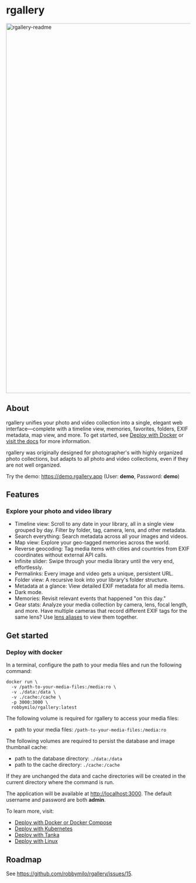 # rgallery

<img width="1800" height="1012" alt="rgallery-readme" src="https://github.com/user-attachments/assets/0871bbd6-3a5c-455a-90e5-0f19edf01729" />

## About

rgallery unifies your photo and video collection into a single, elegant web interface—complete with a timeline view, memories, favorites, folders, EXIF metadata, map view, and more. To get started, see [Deploy with Docker](#docker) or [visit the docs](https://rgallery.app/docs/) for more information.

rgallery was originally designed for photographer's with highly organized photo collections, but adapts to all photo and video collections, even if they are not well organized.

Try the demo: https://demo.rgallery.app (User: **demo**, Password: **demo**)

## Features

### Explore your photo and video library

- Timeline view: Scroll to any date in your library, all in a single view grouped by day. Filter by folder, tag, camera, lens, and other metadata.
- Search everything: Search metadata across all your images and videos.
- Map view: Explore your geo-tagged memories across the world.
- Reverse geocoding: Tag media items with cities and countries from EXIF coordinates without external API calls.
- Infinite slider: Swipe through your media library until the very end, effortlessly.
- Permalinks: Every image and video gets a unique, persistent URL.
- Folder view: A recursive look into your library's folder structure.
- Metadata at a glance: View detailed EXIF metadata for all media items.
- Dark mode.
- Memories: Revisit relevant events that happened "on this day."
- Gear stats: Analyze your media collection by camera, lens, focal length, and more. Have multiple cameras that record different EXIF tags for the same lens? Use [lens aliases](#lens-aliases) to view them together.

## Get started

### Deploy with docker

In a terminal, configure the path to your media files and run the following command:

```shell
docker run \
  -v /path-to-your-media-files:/media:ro \
  -v ./data:/data \
  -v ./cache:/cache \
  -p 3000:3000 \
  robbymilo/rgallery:latest
```

The following volume is required for rgallery to access your media files:

- path to your media files: `/path-to-your-media-files:/media:ro`

The following volumes are required to persist the database and image thumbnail cache:

- path to the database directory: `./data:/data`
- path to the cache directory: `./cache:/cache`

If they are unchanged the data and cache directories will be created in the current directory where the command is run.

The application will be available at [http://localhost:3000](http://localhost:3000). The default username and password are both **admin**.

To learn more, visit:

- [Deploy with Docker or Docker Compose](https://rgallery.app/docs/install/docker/)
- [Deploy with Kubernetes](https://rgallery.app/docs/install/kubernetes/)
- [Deploy with Tanka](https://rgallery.app/docs/install/tanka/)
- [Deploy with Linux](https://rgallery.app/docs/install/linux/)

## Roadmap

See https://github.com/robbymilo/rgallery/issues/15.
